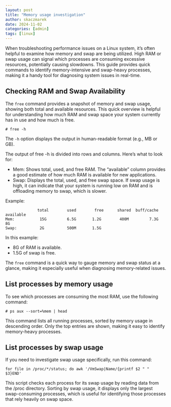 ```yaml
---
layout: post
title: "Memory usage investigation"
author: skaczmarek
date: 2024-11-02
categories: [admin]
tags: [linux]
---
```


When troubleshooting performance issues on a Linux system, it’s often helpful to examine how memory and swap are being utilized. High RAM or swap usage can signal which processes are consuming excessive resources, potentially causing slowdowns. This guide provides quick commands to identify memory-intensive and swap-heavy processes, making it a handy tool for diagnosing system issues in real-time.

## Checking RAM and Swap Availability

The `free` command provides a snapshot of memory and swap usage, showing both total and available resources. This quick overview is helpful for understanding how much RAM and swap space your system currently has in use and how much is free.

```
# free -h
```

The `-h` option displays the output in human-readable format (e.g., MB or GB).

The output of free -h is divided into rows and columns. Here’s what to look for:

- Mem: Shows total, used, and free RAM. The “available” column provides a good estimate of how much RAM is available for new applications.
- Swap: Displays the total, used, and free swap space. If swap usage is high, it can indicate that your system is running low on RAM and is offloading memory to swap, which is slower.

Example:

```
              total        used        free      shared  buff/cache   available
Mem:           15G         6.5G       1.2G        400M         7.3G          8G
Swap:          2G          500M       1.5G
```

In this example:

- 8G of RAM is available.
- 1.5G of swap is free.

The `free` command is a quick way to gauge memory and swap status at a glance, making it especially useful when diagnosing memory-related issues.

## List processes by memory usage

To see which processes are consuming the most RAM, use the following command:

```
# ps aux --sort=%mem | head
```

This command lists all running processes, sorted by memory usage in descending order. Only the top entries are shown, making it easy to identify memory-heavy processes.

## List processes by swap usage

If you need to investigate swap usage specifically, run this command:

```
for file in /proc/*/status; do awk '/VmSwap|Name/{printf $2 " " $3}END'
```

This script checks each process for its swap usage by reading data from the /proc directory. Sorting by swap usage, it displays only the largest swap-consuming processes, which is useful for identifying those processes that rely heavily on swap space.
